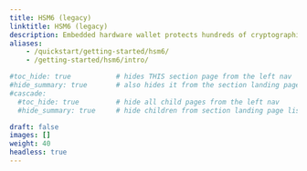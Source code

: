 ```yaml
---
title: HSM6 (legacy)
linktitle: HSM6 (legacy)
description: Embedded hardware wallet protects hundreds of cryptographic keys
aliases:
    - /quickstart/getting-started/hsm6/
    - /getting-started/hsm6/intro/

#toc_hide: true           # hides THIS section page from the left nav
#hide_summary: true       # also hides it from the section landing page tiles
#cascade:
  #toc_hide: true         # hide all child pages from the left nav
  #hide_summary: true     # hide children from section landing page lists

draft: false
images: []
weight: 40
headless: true
---
```

